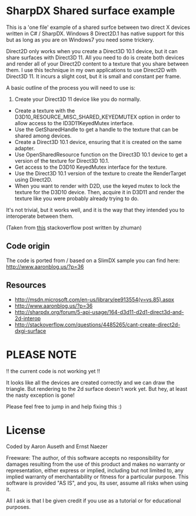 SharpDX Shared surface example
=====

This is a 'one file' example of a shared surfce between two direct X devices written in C# / SharpDX. Windows 8 Direct2D.1 has native support for this but as long as you are on Windows7 you need some trickery.

Direct2D only works when you create a Direct3D 10.1 device, but it can share surfaces with Direct3D 11. All you need to do is create both devices and render all of your Direct2D content to a texture that you share between them. I use this technique in my own applications to use Direct2D with Direct3D 11. It incurs a slight cost, but it is small and constant per frame.

A basic outline of the process you will need to use is:

1. Create your Direct3D 11 device like you do normally.
* Create a texture with the D3D10_RESOURCE_MISC_SHARED_KEYEDMUTEX option in order to allow access to the ID3D11KeyedMutex interface.
* Use the GetSharedHandle to get a handle to the texture that can be shared among devices.
* Create a Direct3D 10.1 device, ensuring that it is created on the same adapter.
* Use OpenSharedResource function on the Direct3D 10.1 device to get a version of the texture for Direct3D 10.1.
* Get access to the D3D10 KeyedMutex interface for the texture.
* Use the Direct3D 10.1 version of the texture to create the RenderTarget using Direct2D.
* When you want to render with D2D, use the keyed mutex to lock the texture for the D3D10 device. Then, acquire it in D3D11 and render the texture like you were probably already trying to do.

It's not trivial, but it works well, and it is the way that they intended you to interoperate between them.

(Taken from [this](http://stackoverflow.com/questions/4485265/cant-create-direct2d-dxgi-surface) stackoverflow post written by zhuman)

Code origin
----
The code is ported from / based on a SlimDX sample you can find here: http://www.aaronblog.us/?p=36

Resources
---

* http://msdn.microsoft.com/en-us/library/ee913554(v=vs.85).aspx
* http://www.aaronblog.us/?p=36
* http://sharpdx.org/forum/5-api-usage/164-d3d11-d2d1-direct3d-and-2d-interop
* http://stackoverflow.com/questions/4485265/cant-create-direct2d-dxgi-surface

PLEASE NOTE
====
!! the current code is not working yet !!

It looks like all the devices are created correctly and we can draw the triangle. But rendering to the 2d surface doesn't work yet. But hey, at least the nasty exception is gone!
      
Please feel free to jump in and help fixing this :)

License
===
Coded by Aaron Auseth and Ernst Naezer

  Freeware: The author, of this software accepts no responsibility for damages resulting
  from the use of this product and makes no warranty or representation, either
  express or implied, including but not limited to, any implied warranty of
  merchantability or fitness for a particular purpose. This software is provided
  "AS IS", and you, its user, assume all risks when using it.
  
  All I ask is that I be given credit if you use as a tutorial or for educational purposes.
